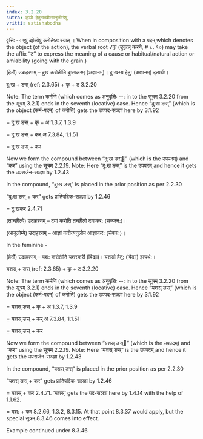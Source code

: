 ```yaml
---
index: 3.2.20
sutra: कृञो हेतुताच्छील्यानुलोम्येषु
vritti: satishabodha
---
```






वृत्तिः --ः एषु द्योत्येषु करोतेष्टः स्यात् । When in composition with a पदम् which denotes the object (of the action), the verbal root √कृ (डुकृञ् करणे, # ८. १०) may take the affix “ट” to express the meaning of a cause or habitual/natural action or amiability (going with the grain.)


(हेतौ) उदाहरणम् – दुखं करोतीति दु:खकरम् (अज्ञानम्)। दु:खस्य हेतु: (अज्ञानम्) इत्यर्थ:।


दु:ख + ङस् (ref: 2.3.65) + कृ + ट 3.2.20

Note: The term कर्मणि (which comes as अनुवृत्तिः --: in to the सूत्रम् 3.2.20 from the सूत्रम् 3.2.1) ends in the seventh (locative) case. Hence “दु:ख ङस्” (which is the object (कर्म-पदम्) of करोति) gets the उपपद-सञ्ज्ञा here by 3.1.92

= दु:ख ङस् + कृ + अ 1.3.7, 1.3.9

= दु:ख ङस् + कर् अ 7.3.84, 1.1.51

= दु:ख ङस् + कर


Now we form the compound between “दु:ख ङस्” (which is the उपपदम्) and “कर” using the सूत्रम् 2.2.19. Note: Here “दु:ख ङस्” is the उपपदम् and hence it gets the उपसर्जन-सञ्ज्ञा by 1.2.43

In the compound, “दु:ख ङस्” is placed in the prior position as per 2.2.30

“दु:ख ङस् + कर” gets प्रातिपदिक-सञ्ज्ञा by 1.2.46

= दु:खकर 2.4.71


(ताच्छील्ये) उदाहरणम् – दयां करोति तच्छीलो दयाकर: (सज्जन:)।

(आनुलोम्ये) उदाहरणम् – आज्ञां करोत्यनुलोम आज्ञाकर: (सेवक:)।


In the feminine -


(हेतौ) उदाहरणम् – यश: करोतीति यशस्करी (विद्या)। यशसो हेतु: (विद्या) इत्यर्थ:।


यशस् + ङस् (ref: 2.3.65) + कृ + ट 3.2.20

Note: The term कर्मणि (which comes as अनुवृत्तिः --: in to the सूत्रम् 3.2.20 from the सूत्रम् 3.2.1) ends in the seventh (locative) case. Hence “यशस् ङस्” (which is the object (कर्म-पदम्) of करोति) gets the उपपद-सञ्ज्ञा here by 3.1.92

= यशस् ङस् + कृ + अ 1.3.7, 1.3.9

= यशस् ङस् + कर् अ 7.3.84, 1.1.51

= यशस् ङस् + कर


Now we form the compound between “यशस् ङस्” (which is the उपपदम्) and “कर” using the सूत्रम् 2.2.19. Note: Here “यशस् ङस्” is the उपपदम् and hence it gets the उपसर्जन-सञ्ज्ञा by 1.2.43

In the compound, “यशस् ङस्” is placed in the prior position as per 2.2.30

“यशस् ङस् + कर” gets प्रातिपदिक-सञ्ज्ञा by 1.2.46

= यशस् + कर 2.4.71. ‘यशस्’ gets the पद-सञ्ज्ञा here by 1.4.14 with the help of 1.1.62.

= यश: + कर 8.2.66, 1.3.2, 8.3.15. At that point 8.3.37 would apply, but the special सूत्रम् 8.3.46 comes into effect.


Example continued under 8.3.46

